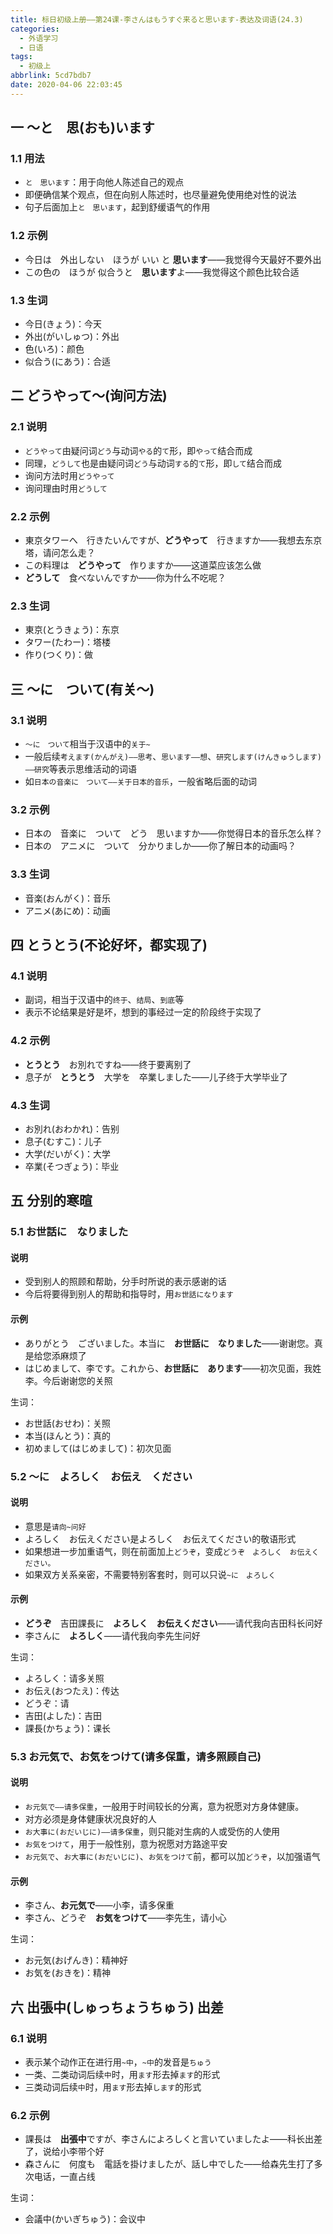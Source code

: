 ```yaml
---
title: 标日初级上册——第24课-李さんはもうすぐ来ると思います-表达及词语(24.3)
categories:
  - 外语学习
  - 日语
tags:
  - 初级上
abbrlink: 5cd7bdb7
date: 2020-04-06 22:03:45
---
```

## 一 〜と　思(おも)います

### 1.1 用法

* `と　思います`：用于向他人陈述自己的观点
* 即便确信某个观点，但在向别人陈述时，也尽量避免使用绝对性的说法
* 句子后面加上`と　思います`，起到舒缓语气的作用

<!--more-->

### 1.2 示例

* 今日は　外出しない　ほうが  いい と **思います**——我觉得今天最好不要外出
* この色の　ほうが  似合うと　**思います**よ——我觉得这个颜色比较合适

<!--more-->

### 1.3 生词

* 今日(きょう)：今天
* 外出(がいしゅつ)：外出
* 色(いろ)：颜色
* 似合う(にあう)：合适

## 二 どうやって〜(询问方法)

### 2.1 说明

* `どうやって`由疑问词`どう`与动词`やる`的`て`形，即`やって`结合而成
* 同理，`どうして`也是由疑问词`どう`与动词`する`的`て`形，即`して`结合而成
* 询问方法时用`どうやって`
* 询问理由时用`どうして`

### 2.2 示例

* 東京タワーへ　行きたいんですが、**どうやって**　行きますか——我想去东京塔，请问怎么走？
* この料理は　**どうやって**　作りますか——这道菜应该怎么做
* **どうして**　食べないんですか——你为什么不吃呢？

### 2.3 生词

* 東京(とうきょう)：东京
* タワー(たわー)：塔楼
* 作り(つくり)：做

## 三 〜に　ついて(有关～)

### 3.1 说明

* `〜に　ついて`相当于汉语中的`关于~`
* 一般后续`考えます(かんがえ)——思考`、`思います——想`、`研究します(けんきゅうします)——研究`等表示思维活动的词语
* 如`日本の音楽に　ついて——关于日本的音乐`，一般省略后面的动词

### 3.2 示例

* 日本の　音楽に　ついて　どう　思いますか——你觉得日本的音乐怎么样？
* 日本の　アニメに　ついて　分かりましか——你了解日本的动画吗？

### 3.3 生词

* 音楽(おんがく)：音乐
* アニメ(あにめ)：动画

## 四 とうとう(不论好坏，都实现了)

### 4.1 说明

* 副词，相当于汉语中的`终于`、`结局`、`到底`等
* 表示不论结果是好是坏，想到的事经过一定的阶段终于实现了

### 4.2 示例

* **とうとう**　お別れですね——终于要离别了
* 息子が　**とうとう**　大学を　卒業しました——儿子终于大学毕业了

### 4.3 生词

* お別れ(おわかれ)：告别
* 息子(むすこ)：儿子
* 大学(だいがく)：大学
* 卒業(そつぎょう)：毕业

## 五 分别的寒暄

### 5.1 お世話に　なりました

#### 说明

* 受到别人的照顾和帮助，分手时所说的表示感谢的话
* 今后将要得到别人的帮助和指导时，用`お世話になります`

#### 示例

* ありがとう　ございました。本当に　**お世話に　なりました**——谢谢您。真是给您添麻烦了
* はじめまして、李です。これから、**お世話に　あります**——初次见面，我姓李。今后谢谢您的关照

生词：

* お世話(おせわ)：关照
* 本当(ほんとう)：真的
* 初めまして(はじめまして)：初次见面

### 5.2 〜に　よろしく　お伝え　ください

#### 说明

* 意思是`请向~问好`
* よろしく　お伝えください是よろしく　お伝えてください的敬语形式
* 如果想进一步加重语气，则在前面加上`どうぞ`，变成`どうぞ　よろしく　お伝えください。`
* 如果双方关系亲密，不需要特别客套时，则可以只说`~に　よろしく`

#### 示例

* **どうぞ**　吉田課長に　**よろしく　お伝えください**——请代我向吉田科长问好
* 李さんに　**よろしく**——请代我向李先生问好

生词：
* よろしく：请多关照
* お伝え(おつたえ)：传达
* どうぞ：请
* 吉田(よした)：吉田
* 課長(かちょう)：课长

### 5.3 お元気で、お気をつけて(请多保重，请多照顾自己)

#### 说明

* `お元気で——请多保重`，一般用于时间较长的分离，意为祝愿对方身体健康。
* 对方必须是身体健康状况良好的人
* `お大事に(おだいじに)——请多保重`，则只能对生病的人或受伤的人使用
* `お気をつけて`，用于一般性别，意为祝愿对方路途平安
* `お元気で`、`お大事に(おだいじに)`、`お気をつけて`前，都可以加`どうぞ`，以加强语气

#### 示例

* 李さん、**お元気で**——小李，请多保重
* 李さん、どうぞ　**お気をつけて**——李先生，请小心

生词：

* お元気(おげんき)：精神好
* お気を(おきを)：精神

## 六 出張中(しゅっちょうちゅう) 出差

### 6.1 说明

* 表示某个动作正在进行用`~中`，`~中`的发音是`ちゅう`
* 一类、二类动词后续`中`时，用`ます`形去掉`ます`的形式
* 三类动词后续`中`时，用`ます`形去掉`します`的形式

### 6.2 示例

* 課長は　**出張中**ですが、李さんによろしくと言いていましたよ——科长出差了，说给小李带个好
* 森さんに　何度も　電話を掛けましたが、話し中でした——给森先生打了多次电话，一直占线

生词：

* 会議中(かいぎちゅう)：会议中